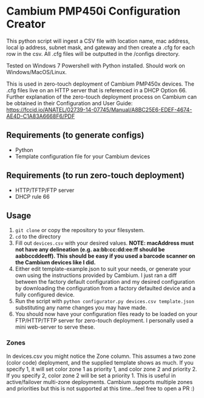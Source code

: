 # Cambium PMP450i Configuration Creator

This python script will ingest a CSV file with location name, mac address, local ip address, subnet mask, and gateway and then create a <macAddress>.cfg for each row in the csv. All .cfg files will be outputted in the /configs directory.

Tested on Windows 7 Powershell with Python installed. Should work on Windows/MacOS/Linux.

This is used in zero-touch deployment of Cambium PMP450x devices. The .cfg files live on an HTTP server that is referenced in a DHCP Option 66. Further explanation of the zero-touch deployment process on Cambium can be obtained in their Configuration and User Guide: https://fccid.io/ANATEL/02739-14-07745/Manual/A8BC25E6-EDEF-4674-AE4D-C1A83A6668F6/PDF

## Requirements (to generate configs)

* Python
* Template configuration file for your Cambium devices

## Requirements (to run zero-touch deployment)

* HTTP/TFTP/FTP server
* DHCP rule 66

## Usage

1. `git clone` or copy the repository to your filesystem.
1. `cd` to the directory
1. Fill out `devices.csv` with your desired values. **NOTE: macAddress must not have any delineation (e.g. aa:bb:cc:dd:ee:ff should be aabbccddeeff). This should be easy if you used a barcode scanner on the Cambium devices like I did.**
1. Either edit template-example.json to suit your needs, or generate your own using the instructions provided by Cambium. I just ran a diff between the factory default configuration and my desired configuration by downloading the configuration from a factory defaulted device and a fully configured device.
1. Run the script with `python configurator.py devices.csv template.json` substituting any name changes you may have made.
1. You should now have your configuration files ready to be loaded on your FTP/HTTP/TFTP server for zero-touch deployment. I personally used a mini web-server to serve these.

### Zones
In devices.csv you might notice the Zone column. This assumes a two zone (color code) deployment, and the supplied template shows as much. If you specify 1, it will set color zone 1 as priority 1, and color zone 2 and priority 2. If you specify 2, color zone 2 will be set a priority 1. This is useful in active/failover multi-zone deployments. Cambium supports multiple zones and priorities but this is not supported at this time...feel free to open a PR :)
